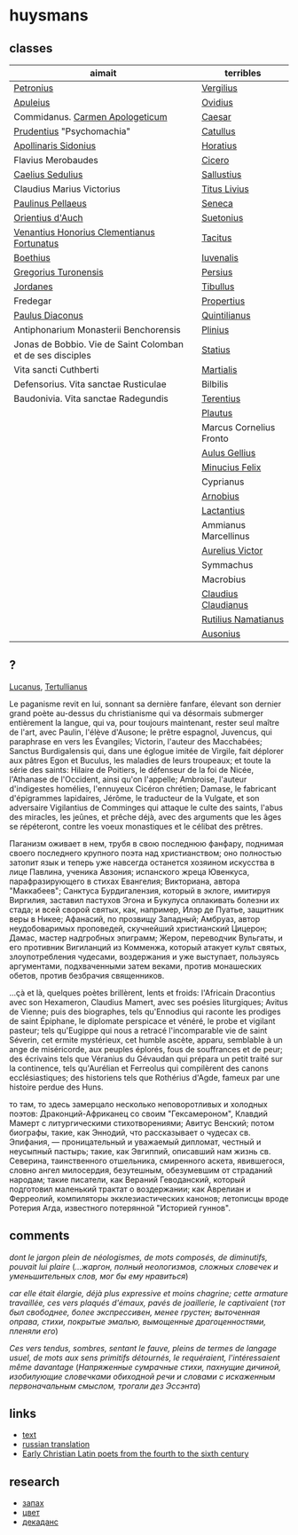 # huysmans

## classes

| aimait                          | terribles |
|---------------------------------|-----------|
| [Petronius](https://www.thelatinlibrary.com/petronius.html)  | [Vergilius](https://www.thelatinlibrary.com/verg.html) |
| [Apuleius](https://www.thelatinlibrary.com/apuleius.html)  | [Ovidius](https://www.thelatinlibrary.com/ovid.html)  |
| Commidanus. [Carmen Apologeticum](https://scaife.perseus.org/reader/urn:cts:latinLit:stoa0096.stoa004.opp-lat2:1-30/) | [Caesar](https://www.thelatinlibrary.com/caes.html) |
| [Prudentius](https://www.thelatinlibrary.com/prud.html) "Psychomachia"  | [Catullus](https://www.thelatinlibrary.com/catullus.shtml)  |
| [Apollinaris Sidonius](https://www.thelatinlibrary.com/sidonius.html)  | [Horatius](https://www.thelatinlibrary.com/hor.html)  |
| Flavius Merobaudes  | [Cicero](https://www.thelatinlibrary.com/cic.html)    |
| [Caelius Sedulius](https://www.thelatinlibrary.com/sedulius.html) | [Sallustius](https://www.thelatinlibrary.com/sall.html) |
| Claudius Marius Victorius | [Titus Livius](https://www.thelatinlibrary.com/liv.html) |
| [Paulinus Pellaeus](https://penelope.uchicago.edu/Thayer/L/Roman/Texts/Paulinus_Pellaeus/Eucharisticus*.html) | [Seneca](https://www.thelatinlibrary.com/sen.html)  |
| [Orientius d'Auch]([https://la.wikisource.org/wiki/Commonitorium_(Orientius)](https://scaife.perseus.org/library/urn:cts:latinLit:stoa0215b/)) | [Suetonius](https://www.thelatinlibrary.com/suet.html) |
| [Venantius Honorius Clementianus Fortunatus]([https://www.thelatinlibrary.com/venantius.html](https://remacle.org/bloodwolf/eglise/fortunat/table.htm)) | [Tacitus](https://www.thelatinlibrary.com/tac.html) |
| [Boethius](https://www.gutenberg.org/ebooks/author/4992) | [Iuvenalis](https://www.thelatinlibrary.com/juvenal.html) |
| [Gregorius Turonensis](https://www.thelatinlibrary.com/gregorytours.html) | [Persius](https://www.thelatinlibrary.com/persius.html) |
| [Jordanes](https://www.thelatinlibrary.com/iordanes.html) | [Tibullus](https://www.thelatinlibrary.com/tib.html) |
| Fredegar | [Propertius](https://www.thelatinlibrary.com/prop.html) |
| [Paulus Diaconus](https://www.thelatinlibrary.com/pauldeacon.html) | [Quintilianus](https://www.thelatinlibrary.com/quintilian.html) |
| Antiphonarium Monasterii Benchorensis  | [Plinius](https://www.thelatinlibrary.com/pliny1.html) |
| Jonas de Bobbio. Vie de Saint Colomban et de ses disciples  | [Statius](https://www.thelatinlibrary.com/statius.html) |
| Vita sancti Cuthberti | [Martialis](https://www.thelatinlibrary.com/martial.html) |
| Defensorius. Vita sanctae Rusticulae  | Bilbilis |
| Baudonivia. Vita sanctae Radegundis | [Terentius](https://www.thelatinlibrary.com/ter.html) |
|   | [Plautus](https://www.thelatinlibrary.com/plautus.html) |
|   | Marcus Cornelius Fronto |
|   | [Aulus Gellius](https://www.thelatinlibrary.com/gellius.html) |
|   | [Minucius Felix](https://www.documentacatholicaomnia.eu/30_10_0200-0300-_Minucius_Felix.html) |
|   | Cyprianus |
|   | [Arnobius](https://www.thelatinlibrary.com/arnobius.html) |
|   | [Lactantius](https://www.thelatinlibrary.com/lactantius.html) |
|   | Ammianus Marcellinus |
|   | [Aurelius Victor](https://www.thelatinlibrary.com/victor.html) |
|   | Symmachus |
|   | Macrobius |
|   | [Claudius Claudianus](https://www.thelatinlibrary.com/claudian.html) |
|   | [Rutilius Namatianus](https://www.thelatinlibrary.com/rutilius.html) |
|   | [Ausonius](https://www.thelatinlibrary.com/ausonius.html) |

## ?

[Lucanus](https://www.thelatinlibrary.com/lucan.html), [Tertullianus](https://www.thelatinlibrary.com/tertullian.html)

Le paganisme revit en lui, sonnant sa dernière fanfare, élevant son dernier grand poète au-dessus du christianisme qui va désormais submerger entièrement la langue, qui va, pour toujours maintenant, rester seul maître de l'art, avec Paulin, l'élève d'Ausone; le prêtre espagnol, Juvencus, qui paraphrase en vers les Évangiles; Victorin, l'auteur des Macchabées; Sanctus Burdigalensis qui, dans une églogue imitée de Virgile, fait déplorer aux pâtres Egon et Buculus, les maladies de leurs troupeaux; et toute la série des saints: Hilaire de Poitiers, le défenseur de la foi de Nicée, l'Athanase de l'Occident, ainsi qu'on l'appelle; Ambroise, l'auteur d'indigestes homélies, l'ennuyeux Cicéron chrétien; Damase, le fabricant d'épigrammes lapidaires, Jérôme, le traducteur de la Vulgate, et son adversaire Vigilantius de Comminges qui attaque le culte des saints, l'abus des miracles, les jeûnes, et prêche déjà, avec des arguments que les âges se répéteront, contre les voeux monastiques et le célibat des prêtres. 

Паганизм оживает в нем, трубя в свою последнюю фанфару, поднимая своего последнего крупного поэта над христианством; оно полностью затопит язык и теперь уже навсегда останется хозяином искусства в лице Павлина, ученика Авзония; испанского жреца Ювенкуса, парафразирующего в стихах Евангелия; Викториана, автора "Маккабеев"; Санктуса Бурдигалензия, который в эклоге, имитируя Виргилия, заставил пастухов Эгона и Букулуса оплакивать болезни их стада; и всей сворой святых, как, например, Илэр де Пуатье, защитник веры в Никее; Афанасий, по прозвищу Западный; Амбруаз, автор неудобоваримых проповедей, скучнейший христианский Цицерон; Дамас, мастер надгробных эпиграмм; Жером, переводчик Вульгаты, и его противник Вигиланций из Комменжа, который атакует культ святых, злоупотребления чудесами, воздержания и уже выступает, пользуясь аргументами, подхваченными затем веками, против монашеских обетов, против безбрачия священников.

...çà et là, quelques poètes brillèrent, lents et froids: l'Africain Dracontius avec son Hexameron, Claudius Mamert, avec ses poésies liturgiques; Avitus de Vienne; puis des biographes, tels qu'Ennodius qui raconte les prodiges de saint Épiphane, le diplomate perspicace et vénéré, le probe et vigilant pasteur; tels qu'Eugippe qui nous a retracé l'incomparable vie de saint Séverin, cet ermite mystérieux, cet humble ascète, apparu, semblable à un ange de miséricorde, aux peuples éplorés, fous de souffrances et de peur; des écrivains tels que Véranius du Gévaudan qui prépara un petit traité sur la continence, tels qu'Aurélian et Ferreolus qui compilèrent des canons ecclésiastiques; des historiens tels que Rothérius d'Agde, fameux par une histoire perdue des Huns. 

то там, то здесь замерцало несколько неповоротливых и холодных поэтов: Драконций-Африканец со своим "Гексамероном", Клавдий Мамерт с литургическими стихотворениями; Авитус Венский; потом биографы, такие, как Эннодий, что рассказывает о чудесах св. Эпифания, — проницательный и уважаемый дипломат, честный и неусыпный пастырь; такие, как Эвгиппий, описавший нам жизнь св. Северина, таинственного отшельника, смиренного аскета, явившегося, словно ангел милосердия, безутешным, обезумевшим от страданий народам; такие писатели, как Вераний Геводанский, который подготовил маленький трактат о воздержании; как Аврелиан и Ферреолий, компиляторы экклезиастических канонов; летописцы вроде Ротерия Агда, известного потерянной "Историей гуннов".

## comments

*dont le jargon plein de néologismes, de mots composés, de diminutifs, pouvait lui plaire* (*...жаргон, полный неологизмов, сложных словечек и уменьшительных слов, мог бы ему нравиться*)

*car elle était élargie, déjà plus expressive et moins chagrine; cette armature travaillée, ces vers plaqués d'émaux, pavés de joaillerie, le captivaient* (*тот был свободнее, более экспрессивен, менее грустен; выточенная оправа, стихи, покрытые эмалью, вымощенные драгоценностями, пленяли его*)

*Ces vers tendus, sombres, sentant le fauve, pleins de termes de langage usuel, de mots aux sens primitifs détournés, le requéraient, l'intéressaient même davantage* (*Напряженные сумрачные стихи, пахнущие дичиной, изобилующие словечками обиходной речи и словами с искаженным первоначальным смыслом, трогали дез Эссэнта*)

## links

* [text](http://abu.cnam.fr/cgi-bin/donner_unformated?arebours1)
* [russian translation](https://librebook.me/naoborot/vol1/4#page=last)
* [Early Christian Latin poets from the fourth to the sixth century](https://babel.hathitrust.org/cgi/pt?id=mdp.39015065488309&seq=21)

## research

* [запах](https://cyberleninka.ru/article/n/kulturfilosofiya-zapaha-v-romane-zh-k-gyuismansa-naoborot)
* [цвет](https://cyberleninka.ru/article/n/simvolika-tsveta-i-sveta-v-romane-zh-k-gyuysmansa-naoborot)
* [декаданс](https://cyberleninka.ru/article/n/etopeya-sara-peladana-latinskiy-dekadans-i-semantika-kontsepta-d-cadence-vo-frantsii-1880-h-gg)
